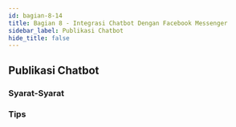 ```yaml
---
id: bagian-8-14
title: Bagian 8 - Integrasi Chatbot Dengan Facebook Messenger
sidebar_label: Publikasi Chatbot
hide_title: false
---
```

## Publikasi Chatbot

### Syarat-Syarat

### Tips
